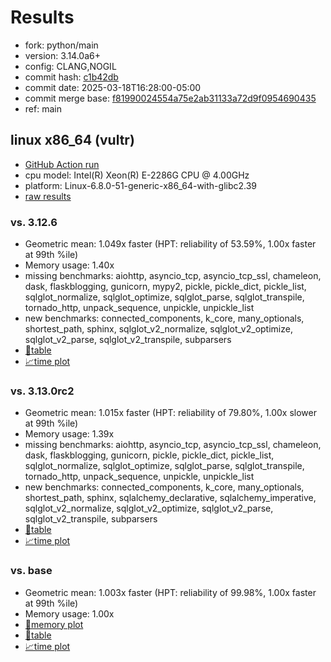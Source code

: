 # Results

- fork: python/main
- version: 3.14.0a6+
- config: CLANG,NOGIL
- commit hash: [c1b42db](https://github.com/python/cpython/commit/c1b42db)
- commit date: 2025-03-18T16:28:00-05:00
- commit merge base: [f81990024554a75e2ab31133a72d9f0954690435](https://github.com/python/cpython/commit/f81990024554a75e2ab31133a72d9f0954690435)
- ref: main

## linux x86_64 (vultr)

- [GitHub Action run](https://github.com/facebookexperimental/free-threading-benchmarking/actions/runs/13934588318)
- cpu model: Intel(R) Xeon(R) E-2286G CPU @ 4.00GHz
- platform: Linux-6.8.0-51-generic-x86_64-with-glibc2.39
- [raw results](bm-20250318-vultr-x86_64-python-main-3.14.0a6%2B-c1b42db.json)

### vs. 3.12.6

- Geometric mean: 1.049x faster (HPT: reliability of 53.59%, 1.00x faster at 99th %ile)
- Memory usage: 1.40x
- missing benchmarks: aiohttp, asyncio_tcp, asyncio_tcp_ssl, chameleon, dask, flaskblogging, gunicorn, mypy2, pickle, pickle_dict, pickle_list, sqlglot_normalize, sqlglot_optimize, sqlglot_parse, sqlglot_transpile, tornado_http, unpack_sequence, unpickle, unpickle_list
- new benchmarks: connected_components, k_core, many_optionals, shortest_path, sphinx, sqlglot_v2_normalize, sqlglot_v2_optimize, sqlglot_v2_parse, sqlglot_v2_transpile, subparsers
- [📄table](bm-20250318-vultr-x86_64-python-main-3.14.0a6%2B-c1b42db-vs-3.12.6.md)
- [📈time plot](bm-20250318-vultr-x86_64-python-main-3.14.0a6%2B-c1b42db-vs-3.12.6.svg)

### vs. 3.13.0rc2

- Geometric mean: 1.015x faster (HPT: reliability of 79.80%, 1.00x slower at 99th %ile)
- Memory usage: 1.39x
- missing benchmarks: aiohttp, asyncio_tcp, asyncio_tcp_ssl, chameleon, dask, flaskblogging, gunicorn, pickle, pickle_dict, pickle_list, sqlglot_normalize, sqlglot_optimize, sqlglot_parse, sqlglot_transpile, tornado_http, unpack_sequence, unpickle, unpickle_list
- new benchmarks: connected_components, k_core, many_optionals, shortest_path, sphinx, sqlalchemy_declarative, sqlalchemy_imperative, sqlglot_v2_normalize, sqlglot_v2_optimize, sqlglot_v2_parse, sqlglot_v2_transpile, subparsers
- [📄table](bm-20250318-vultr-x86_64-python-main-3.14.0a6%2B-c1b42db-vs-3.13.0rc2.md)
- [📈time plot](bm-20250318-vultr-x86_64-python-main-3.14.0a6%2B-c1b42db-vs-3.13.0rc2.svg)

### vs. base

- Geometric mean: 1.003x faster (HPT: reliability of 99.98%, 1.00x faster at 99th %ile)
- Memory usage: 1.00x
- [🧠memory plot](bm-20250318-vultr-x86_64-python-main-3.14.0a6%2B-c1b42db-vs-base-mem.svg)
- [📄table](bm-20250318-vultr-x86_64-python-main-3.14.0a6%2B-c1b42db-vs-base.md)
- [📈time plot](bm-20250318-vultr-x86_64-python-main-3.14.0a6%2B-c1b42db-vs-base.svg)

